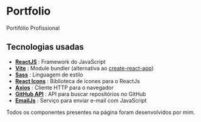 # Portfolio

Portifólio Profissional

## Tecnologias usadas

- [**ReactJS**](https://reactjs.org/) : Framework do JavaScript
- [**Vite**](https://vitejs.dev/) : Module bundler (alternativa ao [create-react-app](https://github.com/facebook/create-react-app))
- [**Sass**](https://sass-lang.com/) : Linguagem de estilo
- [**React Icons**](https://react-icons.github.io/react-icons/) : Biblioteca de icones para o ReactJs
- [**Axios**](https://axios-http.com/) : Cliente HTTP para o navegador
- [**GitHub API**](https://docs.github.com/en/rest) : API para buscar repositórios no GitHub
- [**EmailJs**](https://www.emailjs.com/) : Serviço para enviar e-mail com JavaScript

Todos os componentes presentes na página foram desenvolvidos por mim.
